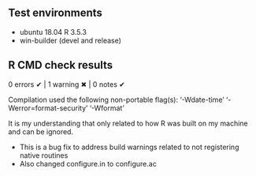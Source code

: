 ## Test environments
* ubuntu 18.04 R 3.5.3
* win-builder (devel and release)

## R CMD check results

0 errors ✔ | 1 warning ✖ | 0 notes ✔

  Compilation used the following non-portable flag(s):
    ‘-Wdate-time’ ‘-Werror=format-security’ ‘-Wformat’

It is my understanding that only related to how R was built on 
my machine and can be ignored.
    
* This is a bug fix to address build warnings related to not registering native routines
* Also changed configure.in to configure.ac
